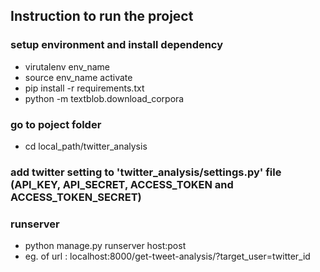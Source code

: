 ## Instruction to run the project

### setup environment and install dependency
- virutalenv env_name
- source env_name activate
- pip install -r requirements.txt
- python -m textblob.download_corpora

### go to poject folder
- cd local_path/twitter_analysis

### add twitter setting to 'twitter_analysis/settings.py' file (API_KEY, API_SECRET, ACCESS_TOKEN and ACCESS_TOKEN_SECRET)

### runserver
- python manage.py runserver host:post
- eg. of url : localhost:8000/get-tweet-analysis/?target_user=twitter_id
